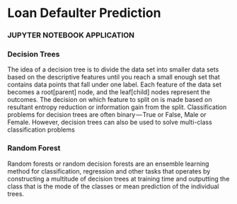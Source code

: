 # Loan Defaulter Prediction

### JUPYTER NOTEBOOK APPLICATION 

### Decision Trees
The idea of a decision tree is to divide the data set into smaller data sets based on the descriptive features until you reach a small enough set that contains data points that fall under one label.
Each feature of the data set becomes a root[parent] node, and the leaf[child] nodes represent the outcomes. The decision on which feature to split on is made based on resultant entropy reduction or information gain from the split.
Classification problems for decision trees are often binary — True or False, Male or Female. However, decision trees can also be used to solve multi-class classification problems

### Random Forest
Random forests or random decision forests are an ensemble learning method for classification, regression and other tasks that operates by constructing a multitude of decision trees at training time and outputting the class that is the mode of the classes or mean prediction of the individual trees.
